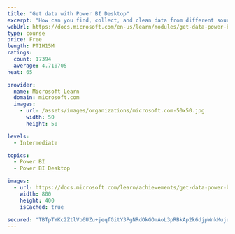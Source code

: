 ```yaml
---
title: "Get data with Power BI Desktop"
excerpt: "How can you find, collect, and clean data from different sources? Power BI is a tool for making sense of your data. You will learn tricks to make data-gathering easier."
webUrl: https://docs.microsoft.com/en-us/learn/modules/get-data-power-bi/
type: course
price: Free
length: PT1H15M
ratings:
  count: 17394
  average: 4.710705
heat: 65

provider:
  name: Microsoft Learn
  domain: microsoft.com
  images:
    - url: /assets/images/organizations/microsoft.com-50x50.jpg
      width: 50
      height: 50

levels:
  - Intermediate

topics:
  - Power BI
  - Power BI Desktop

images:
  - url: https://docs.microsoft.com/learn/achievements/get-data-power-bi-desktop-social.png
    width: 800
    height: 400
    isCached: true

secured: "TBTpTYKc2ZtlVb6UZu+jeqfGitY3PgNRdOkGOmAoL3pRBkAp2k6djpWnkMujoPjMuFedpvl+bMZvh8BEYonmke3JQDIIRe/cn8xy6EXFIBOLE8s0d8a72AbHMsACtVf2pDcUp7kZqouz9jBRZ6B7CrPE/wBMqcqv/Aj8PDRh7CfBC7cn27PfKVQkz0aLHMQR7GxgQqdk9oV5IT56uCK0jlu4cNcYGHQfpmcMRY/sBYbEmdf9BLyZQYThh/yW3WlJgI3ewoKlUycUcRfdUtRu1+RG2OVHXc5Rr89z80aU9Akz0HTLuGDPxo37CyZ2ZEjFYy8oBc+Hl4kv4F2m1t43x5rHMatMyIeRHOTNqZqkJ6+zCjLFBR6rN2uAlOeS858A7oeAzXM5KpY1wZWHfJ9HB1YrJl1Dk+MgxA0qwffl8Xl92AY0or9ZkLaAxOz7rD7T;/WXDw6AQ1uJLktUbU0ARDA=="
---
```


